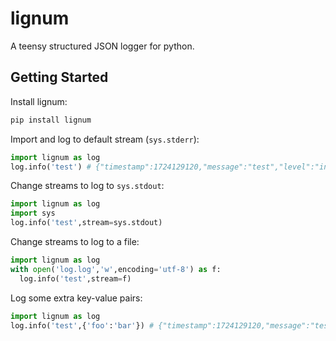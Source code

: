 # lignum
A teensy structured JSON logger for python.

## Getting Started
Install lignum:
```bash
pip install lignum
```
Import and log to default stream (`sys.stderr`):
```python
import lignum as log
log.info('test') # {"timestamp":1724129120,"message":"test","level":"info"}
```
Change streams to log to `sys.stdout`:
```python
import lignum as log
import sys
log.info('test',stream=sys.stdout)
```
Change streams to log to a file:
```python
import lignum as log
with open('log.log','w',encoding='utf-8') as f:
  log.info('test',stream=f) 
```
Log some extra key-value pairs:
```python
import lignum as log
log.info('test',{'foo':'bar'}) # {"timestamp":1724129120,"message":"test","level":"info","foo":"bar"}
```
